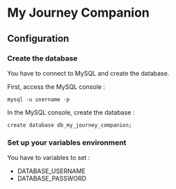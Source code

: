 # My Journey Companion

## Configuration

### Create the database

You have to connect to MySQL and create the database.

First, access the MySQL console :
```
mysql -u username -p
```

In the MySQL console, create the database :
```mysql
create database db_my_journey_companion;
```

### Set up your variables environment

You have to variables to set :
- DATABASE_USERNAME
- DATABASE_PASSWORD


